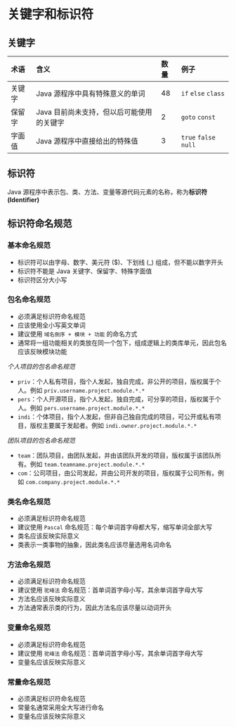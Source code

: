 # 关键字和标识符

## 关键字

| 术语   | 含义                                    | 数量 | 例子                   |
|:-------|:---------------------------------------|:-----|:----------------------|
| 关键字 | Java 源程序中具有特殊意义的单词          | 48   | `if` `else` `class`   |
| 保留字 | Java 目前尚未支持，但以后可能使用的关键字 | 2    | `goto` `const`        |
| 字面值 | Java 源程序中直接给出的特殊值            | 3    | `true` `false` `null` |

## 标识符

Java 源程序中表示包、类、方法、变量等源代码元素的名称，称为**标识符(Identifier)**

## 标识符命名规范

### 基本命名规范

- 标识符可以由字母、数字、美元符 ($)、下划线 (_) 组成，但不能以数字开头
- 标识符不能是 Java 关键字、保留字、特殊字面值
- 标识符区分大小写

### 包名命名规范

- 必须满足标识符命名规范
- 应该使用全小写英文单词
- 建议使用 `域名倒序 + 模块 + 功能` 的命名方式
- 通常将一组功能相关的类放在同一个包下，组成逻辑上的类库单元，因此包名应该反映模块功能

*个人项目的包名命名规范*

- `priv`：个人私有项目，指个人发起，独自完成，非公开的项目，版权属于个人。例如 `priv.username.project.module.*.*`
- `pers`：个人开源项目，指个人发起，独自完成，可分享的项目，版权属于个人。例如 `pers.username.project.module.*.*`
- `indi`：个体项目，指个人发起，但非自己独自完成的项目，可公开或私有项目，版权主要属于发起者。例如 `indi.owner.project.module.*.*`

*团队项目的包名命名规范*

- `team`：团队项目，由团队发起，并由该团队开发的项目，版权属于该团队所有。例如 `team.teamname.project.module.*.*`
- `com`：公司项目，由公司发起，并由公司开发的项目，版权属于公司所有。例如 `com.company.project.module.*.*`

### 类名命名规范

- 必须满足标识符命名规范
- 建议使用 `Pascal` 命名规范：每个单词首字母都大写，缩写单词全部大写
- 类名应该反映实际意义
- 类表示一类事物的抽象，因此类名应该尽量选用名词命名

### 方法命名规范

- 必须满足标识符命名规范
- 建议使用 `驼峰法` 命名规范：首单词首字母小写，其余单词首字母大写
- 方法名应该反映实际意义
- 方法通常表示类的行为，因此方法名应该尽量以动词开头

### 变量命名规范

- 必须满足标识符命名规范
- 建议使用 `驼峰法` 命名规范：首单词首字母小写，其余单词首字母大写
- 变量名应该反映实际意义

### 常量命名规范

- 必须满足标识符命名规范
- 常量名通常采用全大写进行命名
- 变量名应该反映实际意义
